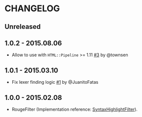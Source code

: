 # CHANGELOG

## Unreleased

## 1.0.2 - 2015.08.06

- Allow to use with `HTML::Pipeline` >= 1.11 [#3](https://github.com/JuanitoFatas/html-pipeline-rouge_filter/pull/3) by @townsen

## 1.0.1 - 2015.03.10

- Fix lexer finding logic [#1](https://github.com/JuanitoFatas/html-pipeline-rouge_filter/pull/1) by @JuanitoFatas

## 1.0.0 - 2015.02.08

- RougeFilter (Implementation reference: [SyntaxHighlightFilter](https://github.com/jch/html-pipeline/blob/956be5bf3d3b0dbe47dd9215b85b56773f23efb1/lib/html/pipeline/syntax_highlight_filter.rb)).
